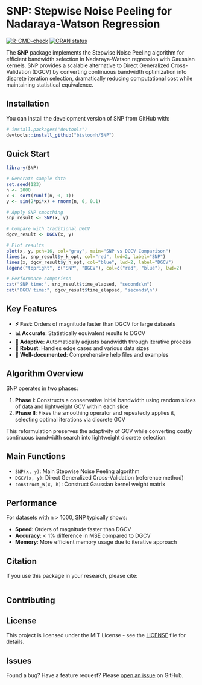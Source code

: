 # SNP: Stepwise Noise Peeling for Nadaraya-Watson Regression

<!-- badges: start -->
[![R-CMD-check](https://github.com/yourusername/SNP/workflows/R-CMD-check/badge.svg)](https://github.com/yourusername/SNP/actions)
[![CRAN status](https://www.r-pkg.org/badges/version/SNP)](https://CRAN.R-project.org/package=SNP)
<!-- badges: end -->

The **SNP** package implements the Stepwise Noise Peeling algorithm for efficient bandwidth selection in Nadaraya-Watson regression with Gaussian kernels. SNP provides a scalable alternative to Direct Generalized Cross-Validation (DGCV) by converting continuous bandwidth optimization into discrete iteration selection, dramatically reducing computational cost while maintaining statistical equivalence.

## Installation

You can install the development version of SNP from GitHub with:

```r
# install.packages("devtools")
devtools::install_github("bistoonh/SNP")
```

## Quick Start

```r
library(SNP)

# Generate sample data
set.seed(123)
n <- 2000
x <- sort(runif(n, 0, 1))
y <- sin(2*pi*x) + rnorm(n, 0, 0.1)

# Apply SNP smoothing
snp_result <- SNP(x, y)

# Compare with traditional DGCV
dgcv_result <- DGCV(x, y)

# Plot results
plot(x, y, pch=16, col="gray", main="SNP vs DGCV Comparison")
lines(x, snp_result$y_k_opt, col="red", lwd=2, label="SNP")
lines(x, dgcv_result$y_h_opt, col="blue", lwd=2, label="DGCV")
legend("topright", c("SNP", "DGCV"), col=c("red", "blue"), lwd=2)

# Performance comparison
cat("SNP time:", snp_result$time_elapsed, "seconds\n")
cat("DGCV time:", dgcv_result$time_elapsed, "seconds\n")
```

## Key Features

- **⚡ Fast**: Orders of magnitude faster than DGCV for large datasets
- **📊 Accurate**: Statistically equivalent results to DGCV
- **🎯 Adaptive**: Automatically adjusts bandwidth through iterative process
- **🔧 Robust**: Handles edge cases and various data sizes
- **📖 Well-documented**: Comprehensive help files and examples

## Algorithm Overview

SNP operates in two phases:

1. **Phase I**: Constructs a conservative initial bandwidth using random slices of data and lightweight GCV within each slice
2. **Phase II**: Fixes the smoothing operator and repeatedly applies it, selecting optimal iterations via discrete GCV

This reformulation preserves the adaptivity of GCV while converting costly continuous bandwidth search into lightweight discrete selection.

## Main Functions

- `SNP(x, y)`: Main Stepwise Noise Peeling algorithm
- `DGCV(x, y)`: Direct Generalized Cross-Validation (reference method)  
- `construct_W(x, h)`: Construct Gaussian kernel weight matrix

## Performance

For datasets with n > 1000, SNP typically shows:
- **Speed**: Orders of magnitude faster than DGCV
- **Accuracy**: < 1% difference in MSE compared to DGCV
- **Memory**: More efficient memory usage due to iterative approach

## Citation

If you use this package in your research, please cite:

```

```

## Contributing



## License

This project is licensed under the MIT License - see the [LICENSE](LICENSE) file for details.

## Issues

Found a bug? Have a feature request? Please [open an issue](https://github.com/bistoonh/SNP/issues) on GitHub.